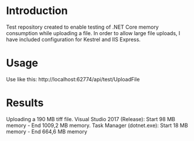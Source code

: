 # Introduction
Test repository created to enable testing of .NET Core memory consumption while uploading a file. In order to allow large file uploads, I have included configuration for Kestrel and IIS Express.

# Usage
Use like this: http://localhost:62774/api/test/UploadFile

# Results
Uploading a 190 MB tiff file. Visual Studio 2017 (Release): Start 98 MB memory - End 1009,2 MB memory. Task Manager (dotnet.exe): Start 18 MB memory - End 664,6 MB memory
